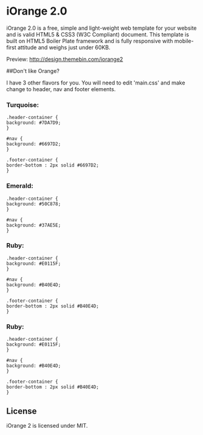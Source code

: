 iOrange 2.0
=========

iOrange 2.0 is a free, simple and light-weight web template for your website and is valid HTML5 & CSS3 (W3C Compliant) document. This template is built on HTML5 Boiler Plate framework and is fully responsive with mobile-first attitude and weighs just under 60KB.

Preview: http://design.themebin.com/iorange2

##Don't like Orange?

I have 3 other flavors for you. You will need to edit 'main.css' and make change to header, nav and footer elements.

### Turquoise:

    .header-container {
    background: #7DA7D9;
    }

    #nav {
    background: #6697D2;
    }

    .footer-container { 
    border-bottom : 2px solid #6697D2;
    }

### Emerald:

    .header-container {
    background: #50C878;
    }

    #nav {
    background: #37AE5E;
    }

### Ruby:

    .header-container {
    background: #E0115F;
    }

    #nav {
    background: #B40E4D;
    }

    .footer-container { 
    border-bottom : 2px solid #B40E4D;
    }

### Ruby:

    .header-container {
    background: #E0115F;
    }

    #nav {
    background: #B40E4D;
    }

    .footer-container { 
    border-bottom : 2px solid #B40E4D;
    }

## License

iOrange 2 is licensed under MIT.
